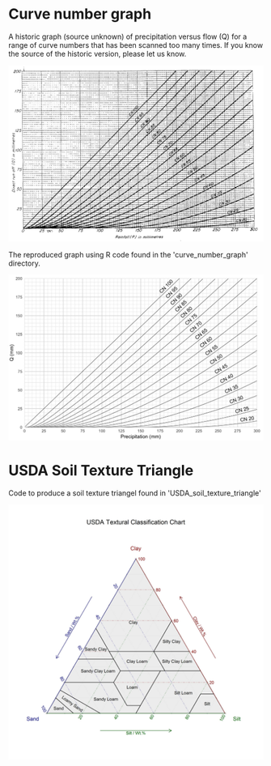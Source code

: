 # Curve number graph

A historic graph (source unknown) of precipitation versus flow (Q) for a range of curve numbers that has been scanned too many times. If you know the source of the historic version, please let us know.

<img src="./curve_number_graph/historic_curve_number_graph.png" width="600">

The reproduced graph using R code found in the 'curve_number_graph' directory.

<img src="./curve_number_graph/curve_number_graph.png" width="600">

# USDA Soil Texture Triangle

Code to produce a soil texture triangel found in 'USDA_soil_texture_triangle'

<img src="./USDA_soil_texture_triangle/USDA_triangle_ggtern.jpg" width="600">